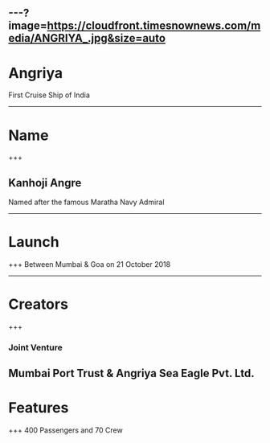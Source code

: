 ---?image=https://cloudfront.timesnownews.com/media/ANGRIYA_.jpg&size=auto
---
# Angriya
First Cruise Ship of India

---
# Name
+++
## Kanhoji Angre
Named after the famous Maratha Navy Admiral

---
# Launch
+++
Between Mumbai & Goa 
on 
21 October 2018

---
# Creators
+++
### Joint Venture
Mumbai Port Trust & Angriya Sea Eagle Pvt. Ltd.
---
# Features
+++
400 Passengers and 70 Crew
